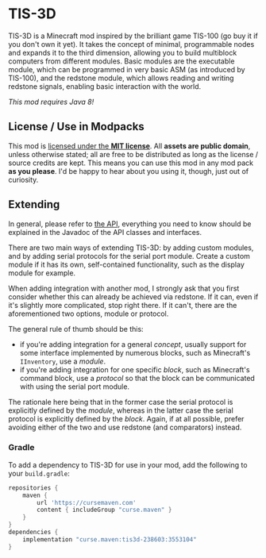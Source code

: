 # TIS-3D
TIS-3D is a Minecraft mod inspired by the brilliant game TIS-100 (go buy it if you don't own it yet). It takes the concept of minimal, programmable nodes and expands it to the third dimension, allowing you to build multiblock computers from different modules. Basic modules are the executable module, which can be programmed in very basic ASM (as introduced by TIS-100), and the redstone module, which allows reading and writing redstone signals, enabling basic interaction with the world.

*This mod requires Java 8!*

## License / Use in Modpacks
This mod is [licensed under the **MIT license**](LICENSE). All **assets are public domain**, unless otherwise stated; all are free to be distributed as long as the license / source credits are kept. This means you can use this mod in any mod pack **as you please**. I'd be happy to hear about you using it, though, just out of curiosity.

## Extending
In general, please refer to [the API](src/main/java/li/cil/tis3d/api), everything you need to know should be explained in the Javadoc of the API classes and interfaces.

There are two main ways of extending TIS-3D: by adding custom modules, and by adding serial protocols for the serial port module. Create a custom module if it has its own, self-contained functionality, such as the display module for example.

When adding integration with another mod, I strongly ask that you first consider whether this can already be achieved via redstone. If it can, even if it's slightly more complicated, stop right there. If it can't, there are the aforementioned two options, module or protocol.

The general rule of thumb should be this:
- if you're adding integration for a general *concept*, usually support for some interface implemented by numerous blocks, such as Minecraft's `IInventory`, use a *module*. 
- if you're adding integration for one specific *block*, such as Minecraft's command block, use a *protocol* so that the block can be communicated with using the serial port module.

The rationale here being that in the former case the serial protocol is explicitly defined by the *module*, whereas in the latter case the serial protocol is explicitly defined by the *block*. Again, if at all possible, prefer avoiding either of the two and use redstone (and comparators) instead.

### Gradle
To add a dependency to TIS-3D for use in your mod, add the following to your `build.gradle`:

```groovy
repositories {
    maven {
        url 'https://cursemaven.com'
        content { includeGroup "curse.maven" }
    }
}
dependencies {
    implementation "curse.maven:tis3d-238603:3553104"
}
```
